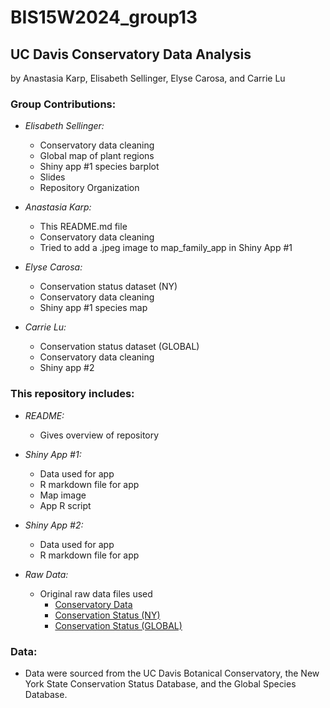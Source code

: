 # BIS15W2024_group13  
## UC Davis Conservatory Data Analysis  
by Anastasia Karp, Elisabeth Sellinger, Elyse Carosa, and Carrie Lu  


### Group Contributions:  
- *Elisabeth Sellinger:*  
  - Conservatory data cleaning
  - Global map of plant regions  
  - Shiny app #1 species barplot
  - Slides
  - Repository Organization
  
- *Anastasia Karp:*  
  - This README.md file  
  - Conservatory data cleaning
  - Tried to add a .jpeg image to map_family_app in Shiny App #1
  
- *Elyse Carosa:*  
  - Conservation status dataset (NY)
  - Conservatory data cleaning  
  - Shiny app #1 species map

- *Carrie Lu:*  
  - Conservation status dataset (GLOBAL)
  - Conservatory data cleaning  
  - Shiny app #2


### This repository includes:  
- *README:*  
  - Gives overview of repository  
  
- *Shiny App #1:*  
  - Data used for app
  - R markdown file for app
  - Map image
  - App R script
  
- *Shiny App #2:*  
  - Data used for app
  - R markdown file for app  

  
- *Raw Data:*  
  - Original raw data files used  
    - [Conservatory Data](https://greenhouse.ucdavis.edu/conservatory/)
    - [Conservation Status (NY)](https://data.ny.gov/w/6x7f-k6wi/caer-yrtv?cur=M6Y7gMqSuwD&from=root) 
    - [Conservation Status (GLOBAL)](https://datacatalog.worldbank.org/search/dataset/0063384/Global-Species-Database) 

   
### Data:
- Data were sourced from the UC Davis Botanical Conservatory, the New York State Conservation Status Database, and the Global Species Database.
